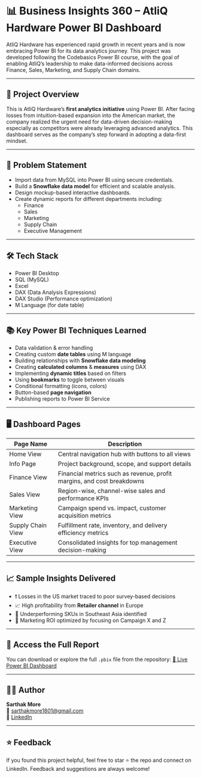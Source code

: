 # 📊 Business Insights 360 – AtliQ Hardware Power BI Dashboard

AtliQ Hardware has experienced rapid growth in recent years and is now embracing Power BI for its data analytics journey. This project was developed following the Codebasics Power BI course, with the goal of enabling AtliQ’s leadership to make data-informed decisions across Finance, Sales, Marketing, and Supply Chain domains.

---

## 🚀 Project Overview

This is AtliQ Hardware’s **first analytics initiative** using Power BI. After facing losses from intuition-based expansion into the American market, the company realized the urgent need for data-driven decision-making especially as competitors were already leveraging advanced analytics. This dashboard serves as the company’s step forward in adopting a data-first mindset.

---

## 🧠 Problem Statement

- Import data from MySQL into Power BI using secure credentials.
- Build a **Snowflake data model** for efficient and scalable analysis.
- Design mockup-based interactive dashboards.
- Create dynamic reports for different departments including:
  - Finance
  - Sales
  - Marketing
  - Supply Chain
  - Executive Management


---

## 🛠️ Tech Stack

* Power BI Desktop
* SQL (MySQL)
* Excel
* DAX (Data Analysis Expressions)
* DAX Studio (Performance optimization)
* M Language (for date table)


---

## 📚 Key Power BI Techniques Learned

- Data validation & error handling
- Creating custom **date tables** using M language
- Building relationships with **Snowflake data modeling**
- Creating **calculated columns** & **measures** using DAX
- Implementing **dynamic titles** based on filters
- Using **bookmarks** to toggle between visuals
- Conditional formatting (icons, colors)
- Button-based **page navigation**
- Publishing reports to Power BI Service

---

## 🖥️ Dashboard Pages

| Page Name         | Description                                                                |
|------------------ |----------------------------------------------------------------------------|
| Home View         | Central navigation hub with buttons to all views                           |
| Info Page         | Project background, scope, and support details                             |
| Finance View      | Financial metrics such as revenue, profit margins, and cost breakdowns     |
| Sales View        | Region-wise, channel-wise sales and performance KPIs                       |
| Marketing View    | Campaign spend vs. impact, customer acquisition metrics                    |
| Supply Chain View | Fulfillment rate, inventory, and delivery efficiency metrics               |
| Executive View    | Consolidated insights for top management decision-making                   |

---

## 📈 Sample Insights Delivered

- ❗ Losses in the US market traced to poor survey-based decisions
- 📈 High profitability from **Retailer channel** in Europe
- 🔻 Underperforming SKUs in Southeast Asia identified
- 🎯 Marketing ROI optimized by focusing on Campaign X and Z

---

## 🔗 Access the Full Report

You can download or explore the full `.pbix` file from the repository:
[🔗 Live Power BI Dashboard](https://app.powerbi.com/view?r=eyJrIjoiNWU0YTFhNjYtZjU3YS00NDU1LWExMTQtMjUzMzExYzFmYjg5IiwidCI6ImM2ZTU0OWIzLTVmNDUtNDAzMi1hYWU5LWQ0MjQ0ZGM1YjJjNCJ9&pageName=ReportSection9275feb00c2e013d8906)


---

## 🙋‍♂️ Author

**Sarthak More**  
📧 sarthakmore1801@gmail.com  
🔗 [LinkedIn](https://www.linkedin.com/in/sarthak-more-8812b6213)  

---

## ⭐ Feedback

If you found this project helpful, feel free to star ⭐ the repo and connect on LinkedIn. Feedback and suggestions are always welcome!

